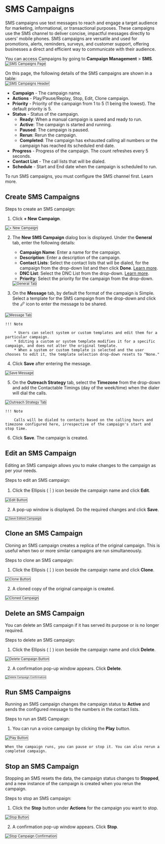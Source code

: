 # SMS Campaigns

SMS campaigns use text messages to reach and engage a target audience for marketing, informational, or transactional purposes. These campaigns use the SMS channel to deliver concise, impactful messages directly to users' mobile phones. SMS campaigns are versatile and used for promotions, alerts, reminders, surveys, and customer support, offering businesses a direct and efficient way to communicate with their audience.

You can access Campaigns by going to **Campaign Management** > **SMS**.  
<img src="../images/sms-campaign-page.png" alt="SMS Campaigns Page" title="SMS Campaigns Page" style="border: 1px solid gray; zoom:80%;">

On this page, the following details of the SMS campaigns are shown in a table:  
<img src="../images/campaign-page-header-panel.png" alt="SMS Campaigns Header" title="SMS Campaigns Header" style="border: 1px solid gray; zoom:80%;">  

* **Campaign** - The campaign name.
* **Actions** - Play/Pause/Replay, Stop, Edit, Clone campaign.
* **Priority** - Priority of the campaign from 1 to 5 (1 being the lowest). The default priority is 5.
* **Status** - Status of the campaign.
    * **Ready**: When a manual campaign is saved and ready to run.
    * **Active**: The campaign is started and running.
    * **Paused**: The campaign is paused.
    * **Rerun**: Rerun the campaign.
    * **Completed**: The campaign has exhausted calling all numbers or the campaign has reached its scheduled end date.
* **Progress** - Progress of the campaign. The count refreshes every 5 seconds.
* **Contact List** - The call lists that will be dialed.
* **Schedule** - Start and End date when the campaign is scheduled to run.

To run SMS campaigns, you must configure the SMS channel first. Learn more.

## Create SMS Campaigns

Steps to create an SMS campaign:

1. Click **+ New Campaign**.  
<img src="../images/new-campaign-button-sms.png" alt="+ New Campaign" title="+ New Campaign" style="border: 1px solid gray; zoom:80%;">

2. The **New SMS Campaign** dialog box is displayed. Under the **General** tab, enter the following details:

    * **Campaign Name**: Enter a name for the campaign.
    * **Description**: Enter a description of the campaign.
    * **Contact Lists**: Select the contact lists that will be dialed, for the campaign from the drop-down list and then click **Done**. [Learn more](../list-management/list-management.md#contact-lists).
    * **DNC List**: Select the DNC List from the drop-down. [Learn more](../list-management/list-management.md#dnc-lists).
    * **Priority**: Select the priority for the campaign from the drop-down.  
    <img src="../images/general-tab-sms.png" alt="General Tab" title="General Tab" style="border: 1px solid gray; zoom:80%;">

3. On the **Message** tab, by default the format of the campaign is Simple. Select a template for the SMS campaign from the drop-down and click the 🖉 icon to enter the message to be shared.  
<img src="../images/message-tab-sms.png" alt="Message Tab" title="Message Tab" style="border: 1px solid gray; zoom:80%;">

    !!! Note

        * Users can select system or custom templates and edit them for a particular campaign.
        * Editing a custom or system template modifies it for a specific campaign, and does not alter the original template. 
        * When a system or custom template is selected and the user chooses to edit it, the template selection drop-down resets to "None."

4. Click **Save** after entering the message.  
<img src="../images/save-message-sms.png" alt="Save Message" title="Save Message" style="border: 1px solid gray; zoom:80%;">

5. On the **Outreach Strategy** tab, select the **Timezone** from the drop-down and add the Contactable Timings (day of the week/time) when the dialer will dial the calls.  
<img src="../images/outreach-strategy-tab.png" alt="Outreach Strategy Tab" title="Outreach Strategy Tab" style="border: 1px solid gray; zoom:80%;">

    !!! Note

        Calls will be dialed to contacts based on the calling hours and timezone configured here, irrespective of the campaign's start and stop time.

6. Click **Save**. The campaign is created.

## Edit an SMS Campaign

Editing an SMS campaign allows you to make changes to the campaign as per your needs.

Steps to edit an SMS campaign:

1. Click the Ellipsis (**︙**) icon beside the campaign name and click **Edit**.  
<img src="../images/edit-button-sms.png" alt="Edit Button" title="Edit Button" style="border: 1px solid gray; zoom:80%;">

2. A pop-up window is displayed. Do the required changes and click **Save**.  
<img src="../images/save-edited-campaign-sms.png" alt="Save Edited Campaign" title="Save Edited campaign" style="border: 1px solid gray; zoom:70%;">

## Clone an SMS Campaign

Cloning an SMS campaign creates a replica of the original campaign. This is useful when two or more similar campaigns are run simultaneously.

Steps to clone an SMS campaign:

1. Click the Ellipsis (**⋮**) icon beside the campaign name and click **Clone**.  
<img src="../images/clone-button-sms.png" alt="Clone Button" title="Clone Button" style="border: 1px solid gray; zoom:80%;">

2. A cloned copy of the original campaign is created.  
<img src="../images/cloned-campaign-sms.png" alt="Cloned Campaign" title="Cloned Campaign" style="border: 1px solid gray; zoom:80%;">

## Delete an SMS Campaign

You can delete an SMS campaign if it has served its purpose or is no longer required.

Steps to delete an SMS campaign:

1. Click the Ellipsis (**⋮**) icon beside the campaign name and click **Delete**.  
<img src="../images/delete-button-sms.png" alt="Delete Campaign Button" title="Delete Campaign Button" style="border: 1px solid gray; zoom:80%;">

2. A confirmation pop-up window appears. Click **Delete**.  
<img src="../images/delete-campaign-confirmation-sms.png" alt="Delete Campaign Confirmation" title="Delete Campaign Confirmation" style="border: 1px solid gray; zoom:60%;">

## Run SMS Campaigns

Running an SMS campaign changes the campaign status to **Active** and sends the configured message to the numbers in the contact lists.

Steps to run an SMS Campaign:

1. You can run a voice campaign by clicking the **Play** button.  
<img src="../images/play-button.png" alt="Play Button" title="Play Button" style="border: 1px solid gray; zoom:80%;">  

    When the campaign runs, you can pause or stop it. You can also rerun a completed campaign.

## Stop an SMS Campaign

Stopping an SMS resets the data, the campaign status changes to **Stopped**, and a new instance of the campaign is created when you rerun the campaign.

Steps to stop an SMS campaign:

1. Click the **Stop** button under **Actions** for the campaign you want to stop.  
<img src="../images/stop-button.png" alt="Stop Button" title="Stop Button" style="border: 1px solid gray; zoom:80%;">

2. A confirmation pop-up window appears. Click **Stop**.  
<img src="../images/stop-campaign-confirmation-sms.png" alt="Stop Campaign Confirmation" title="Stop Campaign Confirmation" style="border: 1px solid gray; zoom:80%;">

